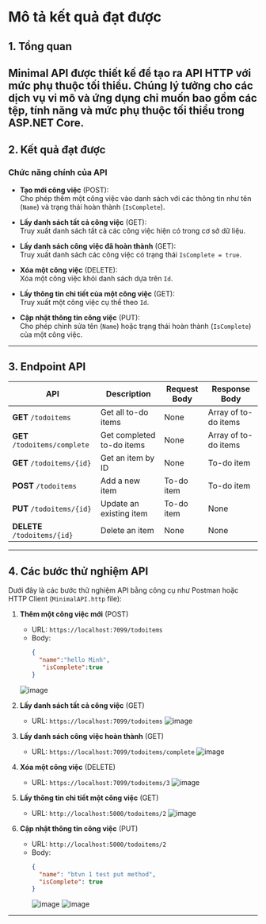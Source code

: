 ﻿# Mô tả kết quả đạt được

## 1. Tổng quan
Minimal API được thiết kế để tạo ra API HTTP với mức phụ thuộc tối thiểu. Chúng lý tưởng cho các dịch vụ vi mô và ứng dụng chỉ muốn bao gồm các tệp, tính năng và mức phụ thuộc tối thiểu trong ASP.NET Core.
---

## 2. Kết quả đạt được

### Chức năng chính của API
- **Tạo mới công việc** (POST):  
  Cho phép thêm một công việc vào danh sách với các thông tin như tên (`Name`) và trạng thái hoàn thành (`IsComplete`).

- **Lấy danh sách tất cả công việc** (GET):  
  Truy xuất danh sách tất cả các công việc hiện có trong cơ sở dữ liệu.

- **Lấy danh sách công việc đã hoàn thành** (GET):  
  Truy xuất danh sách các công việc có trạng thái `IsComplete = true`.

- **Xóa một công việc** (DELETE):  
  Xóa một công việc khỏi danh sách dựa trên `Id`.

- **Lấy thông tin chi tiết của một công việc** (GET):  
  Truy xuất một công việc cụ thể theo `Id`.

- **Cập nhật thông tin công việc** (PUT):  
  Cho phép chỉnh sửa tên (`Name`) hoặc trạng thái hoàn thành (`IsComplete`) của một công việc.
---

## 3. Endpoint API

| API               | Description                 | Request Body | Response Body         |
|--------------------------------------|-----------------------------|--------------|------------------------|
| **GET**    `/todoitems`              | Get all to-do items        | None         | Array of to-do items   |
| **GET**     `/todoitems/complete`     | Get completed to-do items  | None         | Array of to-do items   |
| **GET**     `/todoitems/{id}`         | Get an item by ID          | None         | To-do item             |
| **POST**    `/todoitems`              | Add a new item             | To-do item   | To-do item             |
| **PUT**    `/todoitems/{id}`         | Update an existing item    | To-do item   | None                   |
| **DELETE**  `/todoitems/{id}`         | Delete an item             | None         | None                   |
---

## 4. Các bước thử nghiệm API
Dưới đây là các bước thử nghiệm API bằng công cụ như Postman hoặc HTTP Client (`MinimalAPI.http` file):

1. **Thêm một công việc mới** (POST)
   - URL: `https://localhost:7099/todoitems`
   - Body:
     ```json
     {
       "name":"hello Minh",
        "isComplete":true
     }
     ```
    ![image](https://github.com/user-attachments/assets/fa7a7abd-37d1-4626-bbb1-a4a6bcbeb612)


2. **Lấy danh sách tất cả công việc** (GET)
   - URL: `https://localhost:7099/todoitems`
       ![image](https://github.com/user-attachments/assets/b19ccf7e-22d9-452c-a216-938e3384aa23)

3. **Lấy danh sách công việc hoàn thành** (GET)
   - URL: `https://localhost:7099/todoitems/complete`
       ![image](https://github.com/user-attachments/assets/877e5770-da6d-49cf-a639-660a8434b587)

4. **Xóa một công việc** (DELETE)
   - URL: `https://localhost:7099/todoitems/3`
        ![image](https://github.com/user-attachments/assets/32108198-65f6-4708-9683-edfc17befd8a)

5. **Lấy thông tin chi tiết một công việc** (GET)
   - URL: `http://localhost:5000/todoitems/2`
        ![image](https://github.com/user-attachments/assets/8872567a-579a-445c-b55f-0e957d73d59e)

6. **Cập nhật thông tin công việc** (PUT)
   - URL: `http://localhost:5000/todoitems/2`
   - Body:
     ```json
     {
       "name": "btvn 1 test put method",
       "isComplete": true
     }
     ```
     ![image](https://github.com/user-attachments/assets/c2bfdd7b-431d-46bf-aeda-61500c591b63)
    ![image](https://github.com/user-attachments/assets/039c3baa-a2e4-44ce-ae73-c058554e579c)
---

